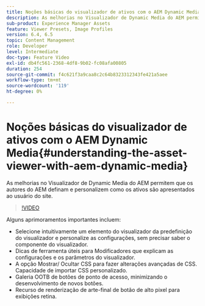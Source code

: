```yaml
---
title: Noções básicas do visualizador de ativos com o AEM Dynamic Media
description: As melhorias no Visualizador de Dynamic Media do AEM permitem que os autores do AEM definam e personalizem como os ativos são apresentados ao usuário do site.
sub-product: Experience Manager Assets
feature: Viewer Presets, Image Profiles
version: 6.4, 6.5
topic: Content Management
role: Developer
level: Intermediate
doc-type: Feature Video
exl-id: db4fc561-2368-4df8-9b02-fc08afa00805
duration: 254
source-git-commit: f4c621f3a9caa8c2c64b8323312343fe421a5aee
workflow-type: tm+mt
source-wordcount: '119'
ht-degree: 0%

---
```


# Noções básicas do visualizador de ativos com o AEM Dynamic Media{#understanding-the-asset-viewer-with-aem-dynamic-media}

As melhorias no Visualizador de Dynamic Media do AEM permitem que os autores do AEM definam e personalizem como os ativos são apresentados ao usuário do site.

>[!VIDEO](https://video.tv.adobe.com/v/17783?quality=12&learn=on)

Alguns aprimoramentos importantes incluem:

* Selecione intuitivamente um elemento do visualizador da predefinição do visualizador e personalize as configurações, sem precisar saber o componente do visualizador.
* Dicas de ferramenta úteis para Modificadores que explicam as configurações e os parâmetros do visualizador.
* A opção Mostrar/ Ocultar CSS para fazer alterações avançadas de CSS. Capacidade de importar CSS personalizado.
* Galeria OOTB de botões de ponto de acesso, minimizando o desenvolvimento de novos botões.
* Recurso de renderização de arte-final de botão de alto pixel para exibições retina.
